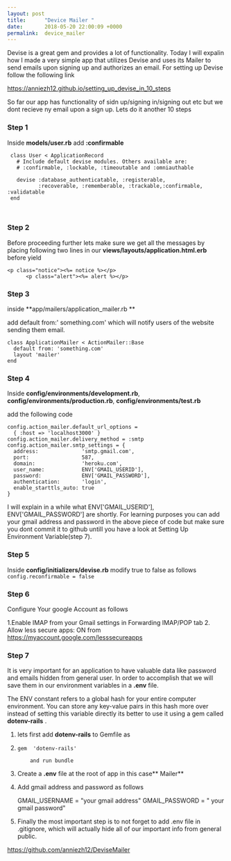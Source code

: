 ```yaml
---
layout: post
title:      "Device Mailer "
date:       2018-05-20 22:00:09 +0000
permalink:  device_mailer
---
```



Devise is a great gem and provides a lot of functionality. Today I will expalin how I made a very simple app that utilizes Devise and uses its Mailer to send emails upon signing up and authorizes an email. For setting up Devise follow the following link

https://anniezh12.github.io/setting_up_devise_in_10_steps

So far our app has functionality of  sidn up/signing in/signing out etc but we dont recieve ny email upon a sign up. Lets do it another 10 steps

### Step 1
  Inside 
**models/user.rb**  add **:confirmable** 

```
 class User < ApplicationRecord
   # Include default devise modules. Others available are:
   # :confirmable, :lockable, :timeoutable and :omniauthable
  
   devise :database_authenticatable, :registerable,
          :recoverable, :rememberable, :trackable,:confirmable, :validatable
 end
 
 
```

### Step 2
Before proceeding further lets make sure we get all the messages by placing following two lines  in our **views/layouts/application.html.erb** before yield
```
<p class="notice"><%= notice %></p>
      <p class="alert"><%= alert %></p>
```

### Step 3

inside **app/mailers/application_mailer.rb **

add 
default from:' something.com'
which will notify users of the website sending them email.

```
class ApplicationMailer < ActionMailer::Base
  default from: 'something.com'
  layout 'mailer'
end
```

### Step 4

Inside **config/environments/development.rb**, **config/environments/production.rb**,
**config/environments/test.rb**

add the following code

```
config.action_mailer.default_url_options =
  { :host => 'localhost3000' }
config.action_mailer.delivery_method = :smtp
config.action_mailer.smtp_settings = {
  address:              'smtp.gmail.com',
  port:                 587,
  domain:               'heroku.com',
  user_name:            ENV['GMAIL_USERID'],
  password:             ENV['GMAIL_PASSWORD'],
  authentication:       'login',
  enable_starttls_auto: true
}
```

I will explain in a while what ENV['GMAIL_USERID'], ENV['GMAIL_PASSWORD'] are shortly.
For learning purposes you can add your gmail address and password in the above piece of code but make sure you dont commit it to github untill you have a look at Setting Up Environment Variable(step 7).

### Step 5

Inside **config/initializers/devise.rb**  modify true to false as follows
`config.reconfirmable = false`


### Step 6

Configure Your google Account as follows

1.Enable IMAP from your Gmail settings in Forwarding IMAP/POP tab
2. Allow less secure apps: ON from https://myaccount.google.com/lesssecureapps

### Step 7

It is very important for an application to have valuable data like password and emails hidden from general user. In order to accomplish that  we will save them in our environment variables  in a  **.env** file.
 
The ENV constant refers to a global hash for your entire computer environment.
 You can store any key-value pairs in this hash more over instead of setting this variable directly its better to use it using a gem called  **dotenv-rails** .
 
 1. lets first add **dotenv-rails** to Gemfile as 
 2. 
      `gem  'dotenv-rails' `
			
			and run bundle
     
2. Create a **.env** file at the root of app in this case** Mailer**

3. Add gmail address and password as follows

      GMAIL_USERNAME = "your gmail address" 
      GMAIL_PASSWORD = " your gmail password" 

4. Finally the most important step is to not forget to add .env file in .gitignore, which will actually hide all of our important info from  general public. 

https://github.com/anniezh12/DeviseMailer


